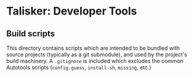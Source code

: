 # Talisker: Developer Tools
## Build scripts

This directory contains scripts which are intended to be bundled with source
projects (typically as a git submodule), and used by the project's build
machinery. A `.gitignore` is included which excludes the common Autotools
scripts (`config.guess`, `install-sh`, `missing`, etc.)
